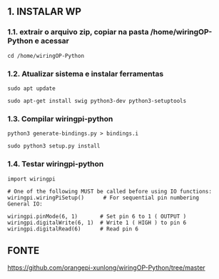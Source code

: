 ## 1. INSTALAR WP
### 1.1. extrair o arquivo zip, copiar na pasta /home/wiringOP-Python e acessar
```
cd /home/wiringOP-Python
```
### 1.2. Atualizar sistema e instalar ferramentas
```
sudo apt update
```
```
sudo apt-get install swig python3-dev python3-setuptools
```
### 1.3. Compilar wiringpi-python
```
python3 generate-bindings.py > bindings.i
```
```
sudo python3 setup.py install
```
### 1.4. Testar wiringpi-python
```
import wiringpi

# One of the following MUST be called before using IO functions:
wiringpi.wiringPiSetup()      # For sequential pin numbering
General IO:

wiringpi.pinMode(6, 1)       # Set pin 6 to 1 ( OUTPUT )
wiringpi.digitalWrite(6, 1)  # Write 1 ( HIGH ) to pin 6
wiringpi.digitalRead(6)      # Read pin 6
```
## FONTE
https://github.com/orangepi-xunlong/wiringOP-Python/tree/master
